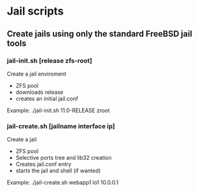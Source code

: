 # Jail scripts

## Create jails using only the standard FreeBSD jail tools

### jail-init.sh [release zfs-root]
Create a jail enviroment 
 * ZFS pool
 * downloads release 
 * creates an initial jail.conf

  Example: ./jail-init.sh 11.0-RELEASE zroot


### jail-create.sh [jailname interface ip]
Create a jail 
  * ZFS pool
  * Selective ports tree and lib32 creation
  * Creates jail.conf entry
  * starts the jail and shell (if wanted)
  
  Example: ./jail-create.sh webapp1 lo1 10.0.0.1
